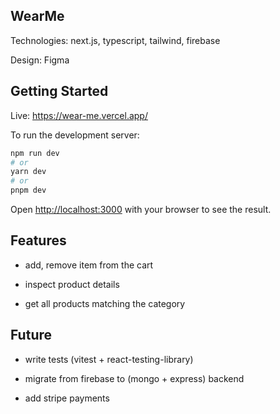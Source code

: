 ## WearMe

Technologies: next.js, typescript, tailwind, firebase

Design: Figma

## Getting Started

Live: https://wear-me.vercel.app/

To run the development server:

```bash
npm run dev
# or
yarn dev
# or
pnpm dev
```

Open [http://localhost:3000](http://localhost:3000) with your browser to see the result.

## Features

  - add, remove item from the cart
  
  - inspect product details
  
  - get all products matching the category
  
## Future

  - write tests (vitest + react-testing-library)
  
  - migrate from firebase to (mongo + express) backend

  - add stripe payments
